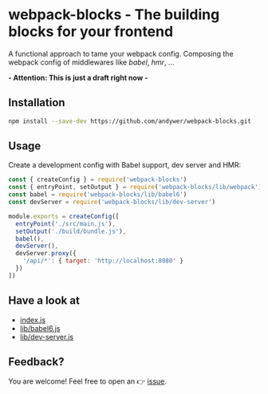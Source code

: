 # webpack-blocks - The building blocks for your frontend

A functional approach to tame your webpack config. Composing the webpack config of middlewares like *babel*, *hmr*, ...

**- Attention: This is just a draft right now -**


## Installation

```sh
npm install --save-dev https://github.com/andywer/webpack-blocks.git
```


## Usage

Create a development config with Babel support, dev server and HMR:

```js
const { createConfig } = require('webpack-blocks')
const { entryPoint, setOutput } = require('webpack-blocks/lib/webpack')
const babel = require('webpack-blocks/lib/babel6')
const devServer = require('webpack-blocks/lib/dev-server')

module.exports = createConfig([
  entryPoint('./src/main.js'),
  setOutput('./build/bundle.js'),
  babel(),
  devServer(),
  devServer.proxy({
    '/api/*': { target: 'http://localhost:8080' }
  })
])
```

## Have a look at

- [index.js](./index.js)
- [lib/babel6.js](./lib/babel6.js)
- [lib/dev-server.js](./lib/dev-server.js)


## Feedback?

You are welcome! Feel free to open an 👉 [issue](https://github.com/andywer/webpack-blocks/issues).
